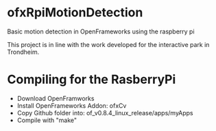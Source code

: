 # ofxRpiMotionDetection
Basic motion detection in OpenFrameworks using the raspberry pi

This project is in line with the work developed for the interactive park in Trondheim.


# Compiling for the RasberryPi

- Download OpenFramworks
- Install OpenFrameworks Addon: ofxCv
- Copy Github folder into: of_v0.8.4_linux_release/apps/myApps
- Compile with "make"


